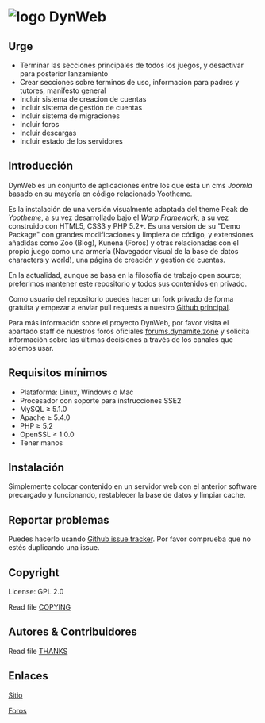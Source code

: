 # ![logo](http://dynamite.zone/images/dyn/logo_wow.png) DynWeb

## Urge

+ Terminar las secciones principales de todos los juegos, y desactivar para posterior lanzamiento
+ Crear secciones sobre terminos de uso, informacion para padres y tutores, manifesto general
+ Incluir sistema de creacion de cuentas
+ Incluir sistema de gestión de cuentas 
+ Incluir sistema de migraciones
+ Incluir foros
+ Incluir descargas
+ Incluir estado de los servidores

## Introducción

DynWeb es un conjunto de aplicaciones entre los que está un cms *Joomla* basado en su mayoría en código relacionado Yootheme.

Es la instalación de una versión visualmente adaptada del theme Peak de *Yootheme*, a su vez desarrollado bajo el *Warp Framework*, a su vez construido con HTML5, CSS3 y PHP 5.2+. Es una versión de su "Demo Package" con grandes modificaciones y limpieza de código, y extensiones añadidas como Zoo (Blog), Kunena (Foros) y otras relacionadas con el propio juego como una armería (Navegador visual de la base de datos characters y world), una página de creación y gestión de cuentas.

En la actualidad, aunque se basa en la filosofía de trabajo open source; preferimos mantener este repositorio y todos sus contenidos en privado.

Como usuario del repositorio puedes hacer un fork privado de forma gratuita y empezar a enviar pull requests a nuestro [Github principal](https://github.com/Desch/DynCore).

Para más información sobre el proyecto DynWeb, por favor visita el apartado staff de nuestros foros oficiales [forums.dynamite.zone](http://forums.dynamite.zone) y solicita información sobre las últimas decisiones a través de los canales que solemos usar.


## Requisitos mínimos

+ Plataforma: Linux, Windows o Mac
+ Procesador con soporte para instrucciones SSE2
+ MySQL   ≥ 5.1.0
+ Apache  ≥ 5.4.0
+ PHP     ≥ 5.2
+ OpenSSL ≥ 1.0.0
+ Tener manos


## Instalación

Simplemente colocar contenido en un servidor web con el anterior software precargado y funcionando, restablecer la base de datos y limpiar cache.


## Reportar problemas

Puedes hacerlo usando [Github issue tracker](https://github.com/Desch/DynWeb). Por favor comprueba que no estés duplicando una issue.



## Copyright

License: GPL 2.0

Read file [COPYING](COPYING)


## Autores &amp; Contribuidores

Read file [THANKS](THANKS)


## Enlaces

[Sitio](http://www.dynamite.zone)

[Foros](http://forums.dynamite.zone/)
